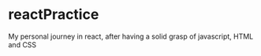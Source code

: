 # reactPractice
My personal journey in react, after having a solid grasp of javascript, HTML and CSS
